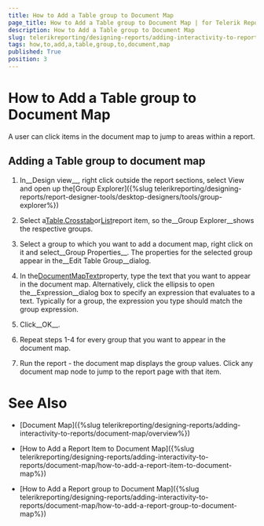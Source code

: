 ```yaml
---
title: How to Add a Table group to Document Map
page_title: How to Add a Table group to Document Map | for Telerik Reporting Documentation
description: How to Add a Table group to Document Map
slug: telerikreporting/designing-reports/adding-interactivity-to-reports/document-map/how-to-add-a-table-group-to-document-map
tags: how,to,add,a,table,group,to,document,map
published: True
position: 3
---
```


# How to Add a Table group to Document Map



A user can click items in the document map to jump      	to areas within a report.

## Adding a Table group to document map

1. In__Design view__, right click outside the report sections, select View and open up the[Group Explorer]({%slug telerikreporting/designing-reports/report-designer-tools/desktop-designers/tools/group-explorer%})

1. Select a[Table](/reporting/api/Telerik.Reporting.Table),[Crosstab](/reporting/api/Telerik.Reporting.Crosstab)or[List](/reporting/api/Telerik.Reporting.List)report item, so the__Group Explorer__shows the respective groups.

1. Select a group to which you want to add a document map, right click on it and select__Group Properties__. The properties for the selected group appear in the__Edit Table Group__dialog.

1. In the[DocumentMapText](/reporting/api/Telerik.Reporting.TableGroup#Telerik_Reporting_TableGroup_DocumentMapText)property, 
	type the text that you want to appear in the document map. Alternatively, click the ellipsis to open the__Expression__dialog box to specify an expression that evaluates to a text.
	Typically for a group, the expression you type should match the group expression.

1. Click__OK__.

1. Repeat steps 1-4 for every group that you want to appear in the document map.

1. Run the report - the document map displays the group values. Click any document map node to jump to the report page with that item.

# See Also


 * [Document Map]({%slug telerikreporting/designing-reports/adding-interactivity-to-reports/document-map/overview%})

 * [How to Add a Report Item to Document Map]({%slug telerikreporting/designing-reports/adding-interactivity-to-reports/document-map/how-to-add-a-report-item-to-document-map%})

 * [How to Add a Report group to Document Map]({%slug telerikreporting/designing-reports/adding-interactivity-to-reports/document-map/how-to-add-a-report-group-to-document-map%})
